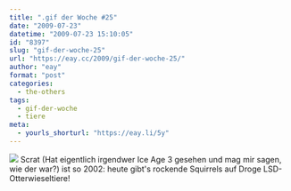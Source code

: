 ```yaml
---
title: ".gif der Woche #25"
date: "2009-07-23"
datetime: "2009-07-23 15:10:05"
id: "8397"
slug: "gif-der-woche-25"
url: "https://eay.cc/2009/gif-der-woche-25/"
author: "eay"
format: "post"
categories:
  - the-others
tags:
  - gif-der-woche
  - tiere
meta:
  - yourls_shorturl: "https://eay.li/5y"
---
```


![](https://eay.cc/uploads/2009/squirrel.gif) Scrat (Hat eigentlich irgendwer Ice Age 3 gesehen und mag mir sagen, wie der war?) ist so 2002: heute gibt's rockende Squirrels auf Droge LSD-Otterwieseltiere!
